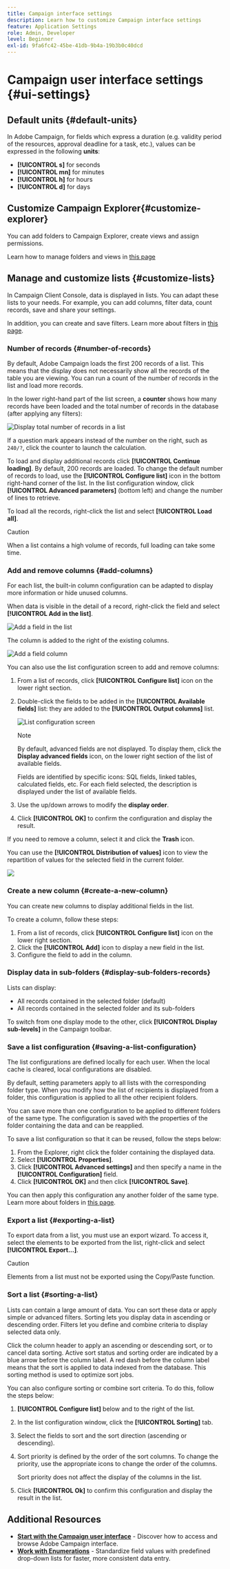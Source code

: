 ```yaml
---
title: Campaign interface settings
description: Learn how to customize Campaign interface settings
feature: Application Settings
role: Admin, Developer
level: Beginner
exl-id: 9fa6fc42-45be-41db-9b4a-19b3b0c40dcd
---
```

# Campaign user interface settings {#ui-settings}

## Default units {#default-units}

In Adobe Campaign, for fields which express a duration (e.g. validity period of the resources, approval deadline for a task, etc.), values can be expressed in the following **units**:

* **[!UICONTROL s]** for seconds
* **[!UICONTROL mn]** for minutes
* **[!UICONTROL h]** for hours
* **[!UICONTROL d]** for days

## Customize Campaign Explorer{#customize-explorer}

You can add folders to Campaign Explorer, create views and assign permissions.

Learn how to manage folders and views in [this page](../audiences/folders-and-views.md)

## Manage and customize lists {#customize-lists}

In Campaign Client Console, data is displayed in lists. You can adapt these lists to your needs. For example, you can add columns, filter data, count records, save and share your settings.

In addition, you can create and save filters.  Learn more about filters in [this page](../audiences/create-filters.md).

### Number of records {#number-of-records}

By default, Adobe Campaign loads the first 200 records of a list. This means that the display does not necessarily show all the records of the table you are viewing. You can run a count of the number of records in the list and load more records.

In the lower right-hand part of the list screen, a **counter** shows how many records have been loaded and the total number of records in the database (after applying any filters):

![Display total number of records in a list](assets/number-of-records.png)

If a question mark appears instead of the number on the right, such as `240/?`, click the counter to launch the calculation.

To load and display additional records click **[!UICONTROL Continue loading]**. By default, 200 records are loaded. To change the default number of records to load, use the **[!UICONTROL Configure list]** icon in the bottom right-hand corner of the list. In the list configuration window, click **[!UICONTROL Advanced parameters]** (bottom left) and change the number of lines to retrieve.

To load all the records, right-click the list and select **[!UICONTROL Load all]**.

>[!CAUTION]
>
>When a list contains a high volume of records, full loading can take some time.
>

### Add and remove columns {#add-columns}

For each list, the built-in column configuration can be adapted to display more information or hide unused columns.

When data is visible in the detail of a record, right-click the field and select **[!UICONTROL Add in the list]**.

![Add a field in the list](assets/add-in-the-list.png)

The column is added to the right of the existing columns.

![Add a field column](assets/add-a-column.png)

You can also use the list configuration screen to add and remove columns:

1. From a list of records, click **[!UICONTROL Configure list]** icon on the lower right section.
1. Double-click the fields to be added in the **[!UICONTROL Available fields]** list: they are added to the **[!UICONTROL Output columns]** list. 

    ![List configuration screen](assets/list-config-screen.png)


   >[!NOTE]
   >
   >By default, advanced fields are not displayed. To display them, click the **Display advanced fields** icon, on the lower right section of the list of available fields.
   >
   >Fields are identified by specific icons: SQL fields, linked tables, calculated fields, etc. For each field selected, the description is displayed under the list of available fields.
   >

1. Use the up/down arrows to modify the **display order**.

1. Click **[!UICONTROL OK]** to confirm the configuration and display the result.

If you need to remove a column, select it and click the **Trash** icon.

You can use the **[!UICONTROL Distribution of values]** icon to view the repartition of values for the selected field in the current folder.

![](assets/value-distribution.png)


### Create a new column {#create-a-new-column}

You can create new columns to display additional fields in the list. 

To create a column, follow these steps:

1. From a list of records, click **[!UICONTROL Configure list]** icon on the lower right section.
1. Click the **[!UICONTROL Add]** icon to display a new field in the list.
1. Configure the field to add in the column.


### Display data in sub-folders {#display-sub-folders-records}

Lists can display:

* All records contained in the selected folder (default)
* All records contained in the selected folder and its sub-folders

To switch from one display mode to the other, click **[!UICONTROL Display sub-levels]** in the Campaign toolbar.

### Save a list configuration {#saving-a-list-configuration}

The list configurations are defined locally for each user. When the local cache is cleared, local configurations are disabled.

By default, setting parameters apply to all lists with the corresponding folder type. When you modify how the list of recipients is displayed from a folder, this configuration is applied to all the other recipient folders.

You can save more than one configuration to be applied to different folders of the same type. The configuration is saved with the properties of the folder containing the data and can be reapplied.

To save a list configuration so that it can be reused, follow the steps below:

1. From the Explorer, right click the folder containing the displayed data.
1. Select **[!UICONTROL Properties]**.
1. Click **[!UICONTROL Advanced settings]** and then specify a name in the **[!UICONTROL Configuration]** field. 
1. Click **[!UICONTROL OK]** and then click **[!UICONTROL Save]**.

You can then apply this configuration any another folder of the same type. Learn more about folders in [this page](../audiences/folders-and-views.md).

### Export a list {#exporting-a-list}

To export data from a list, you must use an export wizard. To access it, select the elements to be exported from the list, right-click and select **[!UICONTROL Export...]**.

<!--The use of the import and export functions is explained in [Generic imports and exports](../../platform/using/about-generic-imports-exports.md).-->

>[!CAUTION]
>
>Elements from a list must not be exported using the Copy/Paste function.

### Sort a list {#sorting-a-list}

Lists can contain a large amount of data. You can sort these data or apply simple or advanced filters. Sorting lets you display data in ascending or descending order. Filters let you define and combine criteria to display selected data only.

Click the column header to apply an ascending or descending sort, or to cancel data sorting. Active sort status and sorting order are indicated by a blue arrow before the column label. A red dash before the column label means that the sort is applied to data indexed from the database. This sorting method is used to optimize sort jobs.

You can also configure sorting or combine sort criteria. To do this, follow the steps below:

1. **[!UICONTROL Configure list]** below and to the right of the list. 
1. In the list configuration window, click the **[!UICONTROL Sorting]** tab.
1. Select the fields to sort and the sort direction (ascending or descending).
1. Sort priority is defined by the order of the sort columns. To change the priority, use the appropriate icons to change the order of the columns.

   Sort priority does not affect the display of the columns in the list.

1. Click **[!UICONTROL Ok]** to confirm this configuration and display the result in the list.


## Additional Resources

* **[Start with the Campaign user interface](../start/campaign-ui.md)** - Discover how to access and browse Adobe Campaign interface.
* **[Work with Enumerations](../dev/enumerations.md)** - Standardize field values with predefined drop-down lists for faster, more consistent data entry.
